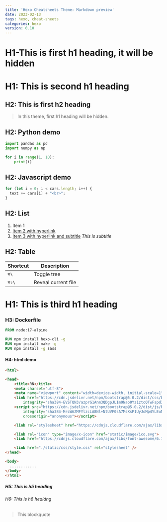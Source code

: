 ```yaml
---
title: 'Hexo Cheatsheets Theme: Markdown preview'
date: 2023-02-13 
tags: hexo, cheat-sheets
categories: hexo
version: 0.10
---
```


# H1-This is first h1 heading, it will be hidden


# H1: This is second h1 heading

## H2: This is first h2 heading
> In this theme, first h1 heading will be hidden.

## H2: Python demo
```python
import pandas as pd
import numpy as np

for i in range(1, 10):
    print(i)
```

## H2: Javascript demo
```javascript
for (let i = 0; i < cars.length; i++) {
  text += cars[i] + "<br>";
}
```

## H2: List
1. Item 1
1. [Item 2 with hyperlink](#h2-list)
1. [Item 3 with hyperlink and subtitle](#h2-list) _This is subtitle_

## H2: Table
| Shortcut | Description         |
| -------- | ------------------- |
| `⌘\`     | Toggle tree         |
| `⌘⇧\`    | Reveal current file |


# H1: This is third h1 heading

### H3: Dockerfile
```dockerfile
FROM node:17-alpine

RUN npm install hexo-cli -g
RUN npm install make -g
RUN npm install -g sass
```

#### H4: html demo
```html
<html>

<head>
    <title>RN</title>
    <meta charset="utf-8">
    <meta name="viewport" content="width=device-width, initial-scale=1">
    <link href="https://cdn.jsdelivr.net/npm/bootstrap@5.0.2/dist/css/bootstrap.min.css" rel="stylesheet"
        integrity="sha384-EVSTQN3/azprG1Anm3QDgpJLIm9Nao0Yz1ztcQTwFspd3yD65VohhpuuCOmLASjC" crossorigin="anonymous">
    <script src="https://cdn.jsdelivr.net/npm/bootstrap@5.0.2/dist/js/bootstrap.bundle.min.js"
        integrity="sha384-MrcW6ZMFYlzcLA8Nl+NtUVF0sA7MsXsP1UyJoMp4YLEuNSfAP+JcXn/tWtIaxVXM"
        crossorigin="anonymous"></script>

    <link rel="stylesheet" href="https://cdnjs.cloudflare.com/ajax/libs/animate.css/4.0.0/animate.compat.css" />

    <link rel="icon" type="image/x-icon" href="static/image/ico.svg">
    <link href="https://cdnjs.cloudflare.com/ajax/libs/font-awesome/6.1.1/css/all.min.css" rel="stylesheet" />

    <link href="./static/css/style.css" rel="stylesheet" />
</head>

<body>
  ............
</body>
</html>
```

##### H5: This is h5 heading

###### H6: This is h6 heaidng
> This blockquote